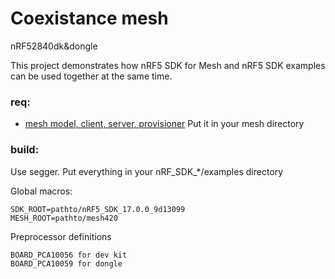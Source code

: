 # Coexistance mesh

nRF52840dk&dongle

This project demonstrates how nRF5 SDK for Mesh and nRF5 SDK examples can be used together at the same time. 

### req:
* [mesh model, client, server, provisioner](https://github.com/AgentGosdepa/rtls_mesh_3) 
Put it in your mesh directory

### build:

Use segger. Put everything in your nRF_SDK_*/examples directory

Global macros:
```
SDK_ROOT=pathto/nRF5_SDK_17.0.0_9d13099
MESH_ROOT=pathto/mesh420
```

Preprocessor definitions
```
BOARD_PCA10056 for dev kit
BOARD_PCA10059 for dongle
```
